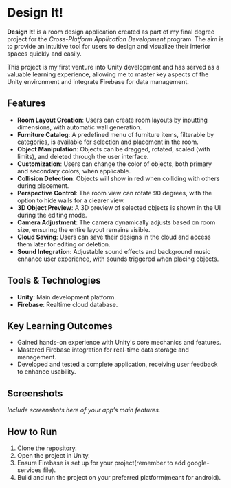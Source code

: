 # Design It!

**Design It!** is a room design application created as part of my final degree project for the *Cross-Platform Application Development* program. The aim is to provide an intuitive tool for users to design and visualize their interior spaces quickly and easily.

This project is my first venture into Unity development and has served as a valuable learning experience, allowing me to master key aspects of the Unity environment and integrate Firebase for data management.

## Features

- **Room Layout Creation**: Users can create room layouts by inputting dimensions, with automatic wall generation.
- **Furniture Catalog**: A predefined menu of furniture items, filterable by categories, is available for selection and placement in the room.
- **Object Manipulation**: Objects can be dragged, rotated, scaled (with limits), and deleted through the user interface.
- **Customization**: Users can change the color of objects, both primary and secondary colors, when applicable.
- **Collision Detection**: Objects will show in red when colliding with others during placement.
- **Perspective Control**: The room view can rotate 90 degrees, with the option to hide walls for a clearer view.
- **3D Object Preview**: A 3D preview of selected objects is shown in the UI during the editing mode.
- **Camera Adjustment**: The camera dynamically adjusts based on room size, ensuring the entire layout remains visible.
- **Cloud Saving**: Users can save their designs in the cloud and access them later for editing or deletion.
- **Sound Integration**: Adjustable sound effects and background music enhance user experience, with sounds triggered when placing objects.

## Tools & Technologies

- **Unity**: Main development platform.
- **Firebase**: Realtime cloud database.

## Key Learning Outcomes

- Gained hands-on experience with Unity's core mechanics and features.
- Mastered Firebase integration for real-time data storage and management.
- Developed and tested a complete application, receiving user feedback to enhance usability.


## Screenshots

*Include screenshots here of your app’s main features.*

## How to Run

1. Clone the repository.
2. Open the project in Unity.
3. Ensure Firebase is set up for your project(remember to add google-services file).
4. Build and run the project on your preferred platform(meant for android).

